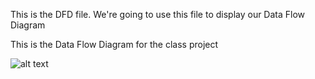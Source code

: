This is the DFD file. We're going to use this file to display our Data Flow Diagram


This is the Data Flow Diagram for the class project




![alt text](https://cloud.githubusercontent.com/assets/21319727/19096123/bde57df8-8a5f-11e6-9a8c-b155de5986ba.PNG)



